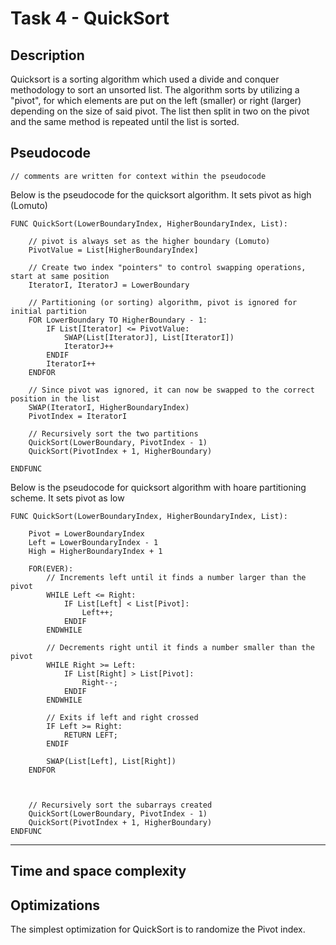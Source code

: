 # Task 4 - QuickSort

## Description
Quicksort is a sorting algorithm which used a divide and conquer methodology to sort an unsorted list.
The algorithm sorts by utilizing a "pivot", for which elements are put on the left (smaller) or right (larger) depending on the size of said pivot. The list then split in two on the pivot and the same method is repeated until the list is sorted.

## Pseudocode 
`// comments are written for context within the pseudocode`

Below is the pseudocode for the quicksort algorithm. It sets pivot as high (Lomuto) 

```
FUNC QuickSort(LowerBoundaryIndex, HigherBoundaryIndex, List):

    // pivot is always set as the higher boundary (Lomuto)
    PivotValue = List[HigherBoundaryIndex]
    
    // Create two index "pointers" to control swapping operations, start at same position
    IteratorI, IteratorJ = LowerBoundary

    // Partitioning (or sorting) algorithm, pivot is ignored for initial partition
    FOR LowerBoundary TO HigherBoundary - 1: 
        IF List[Iterator] <= PivotValue:
            SWAP(List[IteratorJ], List[IteratorI])            
            IteratorJ++
        ENDIF
        IteratorI++
    ENDFOR

    // Since pivot was ignored, it can now be swapped to the correct position in the list
    SWAP(IteratorI, HigherBoundaryIndex)
    PivotIndex = IteratorI

    // Recursively sort the two partitions 
    QuickSort(LowerBoundary, PivotIndex - 1)
    QuickSort(PivotIndex + 1, HigherBoundary)

ENDFUNC
```

Below is the pseudocode for quicksort algorithm with hoare partitioning scheme. It sets pivot as low 

```
FUNC QuickSort(LowerBoundaryIndex, HigherBoundaryIndex, List):

    Pivot = LowerBoundaryIndex
    Left = LowerBoundaryIndex - 1
    High = HigherBoundaryIndex + 1
    
    FOR(EVER):
        // Increments left until it finds a number larger than the pivot
        WHILE Left <= Right:
            IF List[Left] < List[Pivot]:
                Left++;
            ENDIF
        ENDWHILE

        // Decrements right until it finds a number smaller than the pivot
        WHILE Right >= Left: 
            IF List[Right] > List[Pivot]:
                Right--;
            ENDIF
        ENDWHILE

        // Exits if left and right crossed
        IF Left >= Right:
            RETURN LEFT;
        ENDIF

        SWAP(List[Left], List[Right])
    ENDFOR

    

    // Recursively sort the subarrays created
    QuickSort(LowerBoundary, PivotIndex - 1)
    QuickSort(PivotIndex + 1, HigherBoundary)
ENDFUNC
```
---
## Time and space complexity

## Optimizations  
The simplest optimization for QuickSort is to randomize the Pivot index.
